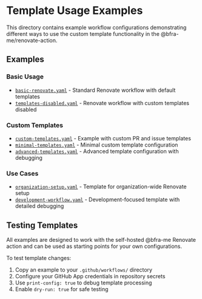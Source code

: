 # Template Usage Examples

This directory contains example workflow configurations demonstrating different ways to use the custom template functionality in the @bfra-me/renovate-action.

## Examples

### Basic Usage

- [`basic-renovate.yaml`](./basic-renovate.yaml) - Standard Renovate workflow with default templates
- [`templates-disabled.yaml`](./templates-disabled.yaml) - Renovate workflow with custom templates disabled

### Custom Templates

- [`custom-templates.yaml`](./custom-templates.yaml) - Example with custom PR and issue templates
- [`minimal-templates.yaml`](./minimal-templates.yaml) - Minimal custom template configuration
- [`advanced-templates.yaml`](./advanced-templates.yaml) - Advanced template configuration with debugging

### Use Cases

- [`organization-setup.yaml`](./organization-setup.yaml) - Template for organization-wide Renovate setup
- [`development-workflow.yaml`](./development-workflow.yaml) - Development-focused template with detailed debugging

## Testing Templates

All examples are designed to work with the self-hosted @bfra-me Renovate action and can be used as starting points for your own configurations.

To test template changes:

1. Copy an example to your `.github/workflows/` directory
2. Configure your GitHub App credentials in repository secrets
3. Use `print-config: true` to debug template processing
4. Enable `dry-run: true` for safe testing
